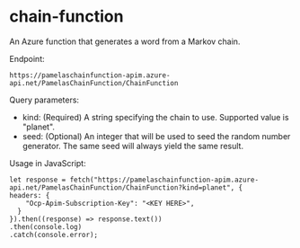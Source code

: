 # chain-function
An Azure function that generates a word from a Markov chain.

Endpoint:

```
https://pamelaschainfunction-apim.azure-api.net/PamelasChainFunction/ChainFunction
```

Query parameters:

* kind: (Required) A string specifying the chain to use. Supported value is "planet".
* seed: (Optional) An integer that will be used to seed the random number generator. The same seed will always yield the same result.

Usage in JavaScript:

```
let response = fetch("https://pamelaschainfunction-apim.azure-api.net/PamelasChainFunction/ChainFunction?kind=planet", {
headers: {
    "Ocp-Apim-Subscription-Key": "<KEY HERE>",
  }
}).then((response) => response.text())
.then(console.log)
.catch(console.error);
```